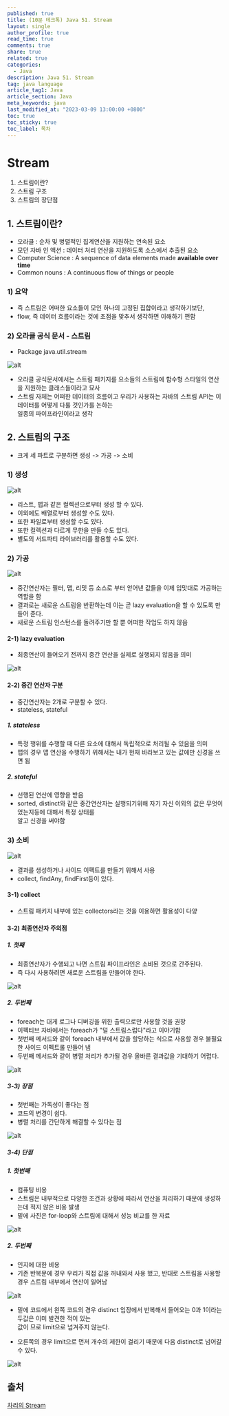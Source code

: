 ```yaml
---
published: true
title: (10분 테크톡) Java 51. Stream
layout: single
author_profile: true
read_time: true
comments: true
share: true
related: true
categories:
  - Java
description: Java 51. Stream
tag: java language
article_tag1: Java
article_section: Java
meta_keywords: java
last_modified_at: "2023-03-09 13:00:00 +0800"
toc: true
toc_sticky: true
toc_label: 목차
---
```


# Stream

1. 스트림이란?
2. 스트림 구조
3. 스트림의 장단점

## 1. 스트림이란?

- 오라클 : 순차 및 벙렬적인 집계연산을 지원하는 연속된 요소
- 모던 자바 인 액션 : 데이터 처리 연산을 지원하도록 소스에서 추출된 요소
- Computer Science : A sequence of data elements made **available over time**
- Common nouns : A continuous flow of things or people

### 1) 요약

- 즉 스트림은 어떠한 요소들이 모인 하나의 고정된 집합이라고 생각하기보단,
- flow, 즉 데이터 흐름이라는 것에 초점을 맞추서 생각하면 이해하기 편함

### 2) 오라클 공식 문서 - 스트림

- Package java.util.stream

![alt](/assets/images/post/ComputerStudy/823.png)

- 오라클 공식문서에서는 스트림 패키지를 요소들의 스트림에 함수형 스타일의 연산을 지원하는 클래스들이라고 묘사
- 스트림 자체는 어떠한 데이터의 흐름이고 우리가 사용하는 자바의 스트림 API는 이 데이터를 어떻게 다룰 것인가를 논하는  
  일종의 파이프라인이라고 생각

## 2. 스트림의 구조

- 크게 세 파트로 구분하면 생성 -> 가공 -> 소비

### 1) 생성

![alt](/assets/images/post/ComputerStudy/824.png)

- 리스트, 맵과 같은 컬렉션으로부터 생성 할 수 있다.
- 이외에도 배열로부터 생성할 수도 있다.
- 또한 파일로부터 생성할 수도 있다.
- 또한 컬렉션과 다르게 무한을 만들 수도 있다.
- 별도의 서드파티 라이브러리를 활용할 수도 있다.

### 2) 가공

![alt](/assets/images/post/ComputerStudy/825.png)

- 중간연산자는 필터, 맵, 리밋 등 소스로 부터 얻어낸 값들을 이제 입맛대로 가공하는 역할을 함
- 결과로는 새로운 스트림을 반환하는데 이는 곧 lazy evaluation을 할 수 있도록 만들어 준다.
- 새로운 스트림 인스턴스를 돌려주기만 할 뿐 어떠한 작업도 하지 않음

#### 2-1) lazy evaluation

- 최종연산이 들어오기 전까지 중간 연산을 실제로 실행되지 않음을 의미

![alt](/assets/images/post/ComputerStudy/826.png)

#### 2-2) 중간 연산자 구분

- 중간연산자는 2개로 구분할 수 있다.
- stateless, stateful

##### 1. stateless

- 특정 행위를 수행할 때 다른 요소에 대해서 독립적으로 처리될 수 있음을 의미
- 맵의 경우 맵 연산을 수행하기 위해서는 내가 현재 바라보고 있는 값에만 신경을 쓰면 됨

##### 2. stateful

- 선행된 연산에 영향을 받음
- sorted, distinct와 같은 중간연산자는 실행되기위해 자기 자신 이외의 값은 무엇이었는지등에 대해서 특정 상태를  
  알고 신경을 써야함

### 3) 소비

![alt](/assets/images/post/ComputerStudy/827.png)

- 결과를 생성하거나 사이드 이펙트를 만들기 위해서 사용
- collect, findAny, findFirst등이 있다.

#### 3-1) collect

- 스트림 패키지 내부에 있는 collectors라는 것을 이용하면 활용성이 다양

#### 3-2) 최종연산자 주의점

##### 1. 첫째

- 최종연산자가 수행되고 나면 스트림 파이프라인은 소비된 것으로 간주된다.
- 즉 다시 사용하려면 새로운 스트림을 만들어야 한다.

![alt](/assets/images/post/ComputerStudy/828.png)

##### 2. 두번째

- foreach는 대게 로그나 디버깅을 위한 출력으로만 사용할 것을 권장
- 이펙티브 자바에서는 foreach가 "덜 스트림스럽다"라고 이야기함
- 첫번째 메서드와 같이 foreach 내부에서 값을 할당하는 식으로 사용할 경우 불필요한 사이드 이펙트롤 만들어 냄
- 두번째 메서드와 같이 병렬 처리가 추가될 경우 올바른 결과값을 기대하기 어렵다.

![alt](/assets/images/post/ComputerStudy/829.png)

##### 3-3) 장점

- 첫번째는 가독성이 좋다는 점
- 코드의 변경이 쉽다.
- 병렬 처리를 간단하게 해결할 수 있다는 점

![alt](/assets/images/post/ComputerStudy/830.png)

##### 3-4) 단점

##### 1. 첫번째

- 컴퓨팅 비용
- 스트림은 내부적으로 다양한 조건과 상황에 따라서 연산을 처리하기 때문에 생성하는데 적지 않은 비용 발생
- 밑에 사진은 for-loop와 스트림에 대해서 성능 비교를 한 자료

![alt](/assets/images/post/ComputerStudy/831.png)

##### 2. 두번째

- 인지에 대한 비용
- 기존 반복문에 경우 우리가 직접 값을 꺼내와서 사용 했고, 반대로 스트림을 사용할 경우 스트림 내부에서 연산이 일어남

![alt](/assets/images/post/ComputerStudy/832.png)

- 밑에 코드에서 왼쪽 코드의 경우 distinct 입장에서 반복해서 들어오는 0과 1이라는 두값은 이미 발견한 적이 있는  
  값이 므로 limit으로 넘겨주지 않는다.

- 오른쪽의 경우 limit으로 먼저 개수의 제한이 걸리기 때문에 다음 distinct로 넘어갈 수 있다.

![alt](/assets/images/post/ComputerStudy/833.png)

## 출처

<a href="https://www.youtube.com/watch?v=rbm87IFpwvQ">차리의 Stream</a>
